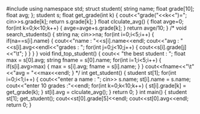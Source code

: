 #include<iostream>
using namespace std;
struct student{
    string name;
    float grade[10];
    float avg;
};
student s;
float get_grade(int k)
{
        cout<<"grade("<<k<<")=";
        cin>>s.grade[k];
        return s.grade[k];
}
float clculate_avg()
{
      float avge=0;
    for(int k=0;k<10;k++)
    {
        avge=avge+s.grade[k];
    }
    return avge/10;
}
/*
void search_students()
{
    string na;
    cin>>na;
    for(int i=0;i<5;i++)
    {
        if(na==s[i].name)
        {
           cout<<"name : "<<s[i].name<<endl;
           cout<<"avg : "<<s[i].avg<<endl<<"grades : ";
           for(int j=0;j<10;j++)
           {
              cout<<s[i].grade[j]<<"\t";
           }
        }
    }
}
void find_top_student()
{
    cout<< "the best student : ";
    float max = s[0].avg;
    string fname = s[0].name;
    for(int i=1;i<5;i++)
    {
        if(s[i].avg>max)
        {
            max = s[i].avg;
            fname = s[i].name;
        }
    }
    cout<<fname<<"\t"<<"avg = "<<max<<endl;
}
*/
int get_student()
{
    student st[1];
 for(int i=0;i<1;i++)
{
    cout<<"enter a name : ";
    cin>> s.name;
    st[i].name = s.name;
    cout<<"enter 10 grades :"<<endl;
    for(int k=0;k<10;k++)
    {
    st[i].grade[k] = get_grade(k);
    }
    st[i].avg = clculate_avg();
}
return 0;
}
int main()
{
    student st[1];
    get_student();
    cout<<st[0].grade[5]<<endl;
    cout<<st[0].avg<<endl;
    return 0;
}
